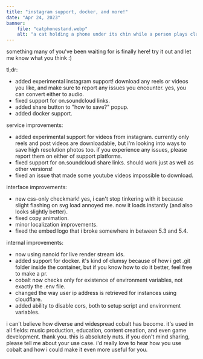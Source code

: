 ```yaml
---
title: "instagram support, docker, and more!"
date: "Apr 24, 2023"
banner:
    file: "catphonestand.webp"
    alt: "a cat holding a phone under its chin while a person plays clash of clans on it"
---
```

something many of you've been waiting for is finally here! try it out and let me know what you think :)

<span class='text-backdrop'>tl;dr:</span>
- added experimental instagram support! download any reels or videos you like, and make sure to report any issues you encounter. yes, you can convert either to audio.
- fixed support for on.soundcloud links.
- added share button to "how to save?" popup.
- added docker support.

service improvements:
- added experimental support for videos from instagram. currently only reels and post videos are downloadable, but i'm looking into ways to save high resolution photos too. if you experience any issues, please report them on either of support platforms.
- fixed support for on.soundcloud share links. should work just as well as other versions!
- fixed an issue that made some youtube videos impossible to download.

interface improvements:
- new css-only checkmark! yes, i can't stop tinkering with it because slight flashing on svg load annoyed me. now it loads instantly (and also looks slightly better).
- fixed copy animation.
- minor localization improvements.
- fixed the embed logo that i broke somewhere in between 5.3 and 5.4.

internal improvements:
- now using nanoid for live render stream ids.
- added support for docker. it's kind of clumsy because of how i get .git folder inside the container, but if you know how to do it better, feel free to make a pr.
- cobalt now checks only for existence of environment variables, not exactly the .env file.
- changed the way user ip address is retrieved for instances using cloudflare.
- added ability to disable cors, both to setup script and environment variables.

i can't believe how diverse and widespread cobalt has become. it's used in all fields: music production, education, content creation, and even game development. <span class='text-backdrop'>thank you</span>. this is absolutely nuts.
if you don't mind sharing, please tell me about your use case. i'd really love to hear how you use cobalt and how i could make it even more useful for you.